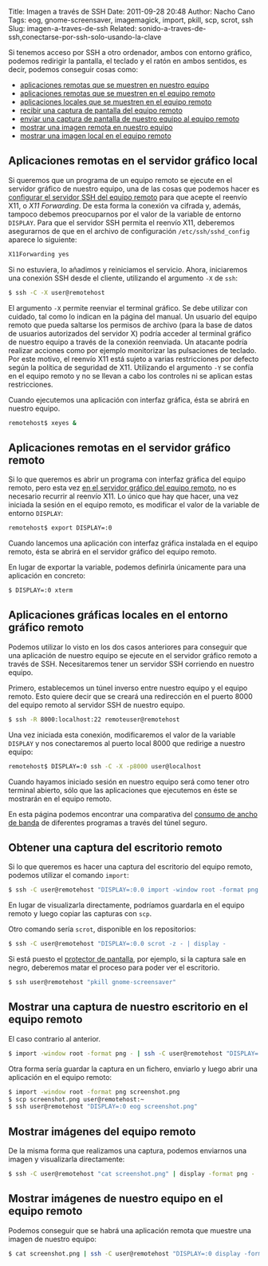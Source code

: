 Title: Imagen a través de SSH
Date: 2011-09-28 20:48
Author: Nacho Cano
Tags: eog, gnome-screensaver, imagemagick, import, pkill, scp, scrot, ssh
Slug: imagen-a-traves-de-ssh
Related: sonido-a-traves-de-ssh,conectarse-por-ssh-solo-usando-la-clave

Si tenemos acceso por SSH a otro ordenador, ambos con entorno gráfico,
podemos redirigir la pantalla, el teclado y el ratón en ambos sentidos,
es decir, podemos conseguir cosas como:

-   [aplicaciones remotas que se muestren en nuestro equipo][]
-   [aplicaciones remotas que se muestren en el equipo remoto][]
-   [aplicaciones locales que se muestren en el equipo remoto][]
-   [recibir una captura de pantalla del equipo remoto][]
-   [enviar una captura de pantalla de nuestro equipo al equipo
    remoto][]
-   [mostrar una imagen remota en nuestro equipo][]
-   [mostrar una imagen local en el equipo remoto][]


<a name="aplicaciones-remotas-a-servidor-local"></a>

Aplicaciones remotas en el servidor gráfico local
-------------------------------------------------

Si queremos que un programa de un equipo remoto se ejecute en el
servidor gráfico de nuestro equipo, una de las cosas que podemos hacer
es [configurar el servidor SSH del equipo remoto][] para que acepte el
reenvío X11, o _X11 Forwarding_. De esta forma la conexión va cifrada y,
además, tampoco debemos preocuparnos por el valor de la variable de
entorno `DISPLAY`. Para que el servidor SSH permita el reenvío X11,
deberemos asegurarnos de que en el archivo de configuración
`/etc/ssh/sshd_config` aparece lo siguiente:

```bash
X11Forwarding yes
```

Si no estuviera, lo añadimos y reiniciamos el servicio. Ahora,
iniciaremos una conexión SSH desde el cliente, utilizando el argumento `-X`
de `ssh`:

```bash
$ ssh -C -X user@remotehost
```

El argumento `-X` permite reenviar el terminal gráfico. Se debe utilizar
con cuidado, tal como lo indican en la página del manual. Un usuario del
equipo remoto que pueda saltarse los permisos de archivo (para la base
de datos de usuarios autorizados del servidor X) podría acceder al
terminal gráfico de nuestro equipo a través de la conexión reenviada. Un
atacante podría realizar acciones como por ejemplo monitorizar las
pulsaciones de teclado. Por este motivo, el reenvío X11 está sujeto a
varias restricciones por defecto según la política de seguridad de X11.
Utilizando el argumento `-Y` se confía en el equipo remoto y no se llevan a
cabo los controles ni se aplican estas restricciones.

Cuando ejecutemos una aplicación con interfaz gráfica, ésta se abrirá en
nuestro equipo.

```bash
remotehost$ xeyes &
```

<a name="aplicaciones-remotas-a-servidor-remoto"></a>

Aplicaciones remotas en el servidor gráfico remoto
--------------------------------------------------

Si lo que queremos es abrir un programa con interfaz gráfica del equipo
remoto, pero esta vez [en el servidor gráfico del equipo remoto][], no
es necesario recurrir al reenvío X11. Lo único que hay que hacer, una
vez iniciada la sesión en el equipo remoto, es modificar el valor de la
variable de entorno `DISPLAY`:

```bash
remotehost$ export DISPLAY=:0
```

Cuando lancemos una aplicación con interfaz gráfica instalada en el
equipo remoto, ésta se abrirá en el servidor gráfico del equipo remoto.

En lugar de exportar la variable, podemos definirla únicamente para una
aplicación en concreto:

```bash
$ DISPLAY=:0 xterm
```

<a name="aplicaciones-locales-a-servidor-remoto"></a>

Aplicaciones gráficas locales en el entorno gráfico remoto
----------------------------------------------------------

Podemos utilizar lo visto en los dos casos anteriores para conseguir que
una aplicación de nuestro equipo se ejecute en el servidor gráfico
remoto a través de SSH. Necesitaremos tener un servidor SSH corriendo en
nuestro equipo.

Primero, establecemos un túnel inverso entre nuestro equipo y el equipo
remoto. Esto quiere decir que se creará una redirección en el puerto
8000 del equipo remoto al servidor SSH de nuestro equipo.

```bash
$ ssh -R 8000:localhost:22 remoteuser@remotehost
```

Una vez iniciada esta conexión, modificaremos el valor de la variable
`DISPLAY` y nos conectaremos al puerto local 8000 que redirige a nuestro
equipo:

```bash
remotehost$ DISPLAY=:0 ssh -C -X -p8000 user@localhost
```

Cuando hayamos iniciado sesión en nuestro equipo será como tener otro
terminal abierto, sólo que las aplicaciones que ejecutemos en éste se
mostrarán en el equipo remoto.

En esta página podemos encontrar una comparativa del [consumo de ancho
de banda][] de diferentes programas a través del túnel seguro.

<a name="captura-escritorio-remoto-a-local"></a>

Obtener una captura del escritorio remoto
-----------------------------------------

Si lo que queremos es hacer una captura del escritorio del equipo
remoto, podemos utilizar el comando `import`:

```bash
$ ssh -C user@remotehost "DISPLAY=:0.0 import -window root -format png -" | display -format png -
```

En lugar de visualizarla directamente, podríamos guardarla en el equipo
remoto y luego copiar las capturas con `scp`.

Otro comando sería `scrot`, disponible en los repositorios:

```bash
$ ssh -C user@remotehost "DISPLAY=:0.0 scrot -z - | display -
```

Si está puesto el [protector de pantalla][], por ejemplo, si la captura
sale en negro, deberemos matar el proceso para poder ver el escritorio.

```bash
$ ssh user@remotehost "pkill gnome-screensaver"
```

<a name="captura-escritorio-local-a-servidor-remoto"></a>

Mostrar una captura de nuestro escritorio en el equipo remoto
-------------------------------------------------------------

El caso contrario al anterior.

```bash
$ import -window root -format png - | ssh -C user@remotehost "DISPLAY=:0.0 display -format png -"
```

Otra forma sería guardar la captura en un fichero, enviarlo y luego
abrir una aplicación en el equipo remoto:

```bash
$ import -window root -format png screenshot.png
$ scp screenshot.png user@remotehost:~
$ ssh user@remotehost "DISPLAY=:0 eog screenshot.png"
```

<a name="imagen-servidor-remoto-a-local"></a>

Mostrar imágenes del equipo remoto
----------------------------------

De la misma forma que realizamos una captura, podemos enviarnos una
imagen y visualizarla directamente:

```bash
$ ssh -C user@remotehost "cat screenshot.png" | display -format png -
```

<a name="imagen-local-a-servidor-remoto"></a>

Mostrar imágenes de nuestro equipo en el equipo remoto
------------------------------------------------------

Podemos conseguir que se habrá una aplicación remota que muestre una
imagen de nuestro equipo:

```bash
$ cat screenshot.png | ssh -C user@remotehost "DISPLAY=:0 display -format png -"
```

  [aplicaciones remotas que se muestren en nuestro equipo]: #aplicaciones-remotas-a-servidor-local
    "aplicaciones remotas que se muestren en nuestro equipo"
  [aplicaciones remotas que se muestren en el equipo remoto]: #aplicaciones-remotas-a-servidor-remoto
    "aplicaciones remotas que se muestren en el equipo remoto"
  [aplicaciones locales que se muestren en el equipo remoto]: #aplicaciones-locales-a-servidor-remoto
    "aplicaciones locales que se muestren en el equipo remoto"
  [recibir una captura de pantalla del equipo remoto]: #captura-escritorio-remoto-a-local
    "recibir una captura de pantalla del equipo remoto"
  [enviar una captura de pantalla de nuestro equipo al equipo remoto]: #captura-escritorio-local-a-servidor-remoto
    "enviar una captura de pantalla de nuestro equipo al equipo remoto"
  [mostrar una imagen remota en nuestro equipo]: #imagen-servidor-remoto-a-local
    "Mostrar una imagen remota en nuestro equipo"
  [mostrar una imagen local en el equipo remoto]: #imagen-local-a-servidor-remoto
    "Mostrar una imagen local en el equipo remoto"
  [configurar el servidor SSH del equipo remoto]: http://www.guia-ubuntu.org/index.php?title=Servidor_ssh
    "configurar el servidor SSH del equipo remoto"
  [en el servidor gráfico del equipo remoto]: http://www.carballude.es/blog/2010/05/02/ejecutar-programas-en-la-pantalla-remota-mediante-ssh/
    "en el servidor gráfico del equipo remoto"
  [consumo de ancho de banda]: http://www.vanemery.com/Linux/XoverSSH/X-over-SSH2.html
    "consumo de ancho de banda"
  [protector de pantalla]: {filename}/admin/salvapantallas-con-el-codigo-fuente-del-kernel.md
    "protector de pantalla"
